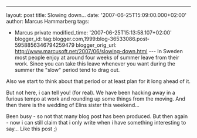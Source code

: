 ---
layout: post
title: Slowing down...
date: '2007-06-25T15:09:00.000+02:00'
author: Marcus Hammarberg
tags:
  - Marcus private
modified_time: '2007-06-25T15:13:58.107+02:00'
blogger_id: tag:blogger.com,1999:blog-36533086.post-5958856346794259479
blogger_orig_url: http://www.marcusoft.net/2007/06/slowing-down.html ---
In Sweden most people enjoy at around four weeks of summer leave from
their work. Since you can take this leave whenever you want during the
summer the "slow" period tend to drag out.

Also we start to think about that period or at least plan for it long
ahead of it.

But not here, i can tell you! (for real). We have been hacking away in a
furious tempo at work and
rounding up some things from the moving. And then there is the wedding
of Elins
sister this weekend...

Been busy - so not that many blog post has been produced. But
then again - now i can still claim that i only write when i have
something interesting to say... Like this
post ;)
